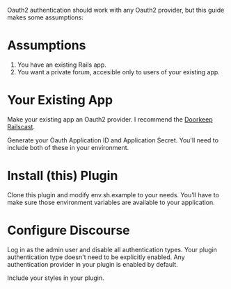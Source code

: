 Oauth2 authentication should work with any Oauth2 provider, but this
guide makes some assumptions:

Assumptions
===========
1. You have an existing Rails app.
2. You want a private forum, accesible only to users of your existing
app.


Your Existing App
=================

Make your existing app an Oauth2 provider. I recommend the [Doorkeep
Railscast](http://railscasts.com/episodes/353-oauth-with-doorkeeper).

Generate your Oauth Application ID and Application Secret. You'll need
to include both of these in your environment.


Install (this) Plugin
=====================
Clone this plugin and modify env.sh.example to your needs. You'll have
to make sure those environment variables are available to your
application.


Configure Discourse
===================

Log in as the admin user and disable all authentication types.
Your plugin authentication type doesn't need to be explicitly enabled.
Any authentication provider in your plugin is enabled by default.

Include your styles in your plugin.


